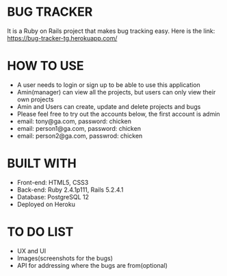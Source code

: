 # BUG TRACKER

It is a Ruby on Rails project that makes bug tracking easy. Here is the link: https://bug-tracker-tg.herokuapp.com/

# HOW TO USE
<ul>
  <li>
  A user needs to login or sign up to be able to use this application <br>
  </li>
  <li>
  Amin(manager) can view all the projects, but users can only view their own projects <br>
  </li>
  <li>
  Amin and Users can create, update and delete projects and bugs <br>
  </li>
  <li>
  Please feel free to try out the accounts below, the first account is admin <br>
  </li>
  <li>
   email: tony@ga.com, password: chicken <br>
  </li>
  <li>
   email: person1@ga.com, password: chicken <br>
  </li>
  <li>
   email: person2@ga.com, passwrod: chicken <br>
 </li>
</ul>

# BUILT WITH

<ul>
<li>
Front-end: HTML5, CSS3 <br>
</li>
<li>
Back-end: Ruby 2.4.1p111, Rails 5.2.4.1 <br>
</li>
<li>
Database: PostgreSQL 12 <br>
</li>
<li>
Deployed on Heroku <br>
</li>
</ul>

# TO DO LIST

<ul>
<li>
UX and UI <br>
</li>
<li>
Images(screenshots for the bugs) <br>
</li>
<li>
API for addressing where the bugs are from(optional) <br>
</li>
</ul>
